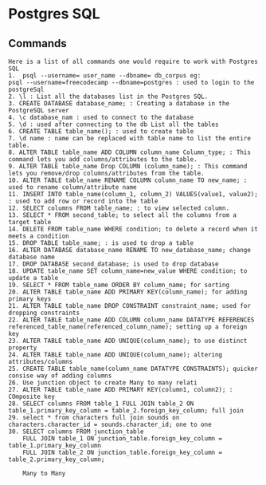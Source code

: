 # Postgres SQL

## Commands

    Here is a list of all commands one would require to work with Postgres SQL
    1.  psql --username= user_name --dbname= db_corpus eg:
    psql --username=freecodecamp --dbname=postgres : used to login to the postgreSql
    2. \l : List all the databases list in the Postgres SQL.
    3. CREATE DATABASE database_name; : Creating a database in the PostgreSQL server
    4. \c database_nam : used to connect to the database
    5. \d : used after connecting to the db List all the tables
    6. CREATE TABLE table_name(); : used to create table
    7. \d name : name can be replaced with table name to list the entire table.
    8. ALTER TABLE table_name ADD COLUMN column_name Column_type; : This command lets you add columns/attributes to the table.
    9. ALTER TABLE table_name Drop COLUMN (column_name); : This command lets you remove/drop columns/attributes from the table.
    10. ALTER TABLE table_name RENAME COLUMN column_name TO new_name; : used to rename column/attribute name
    11. INSERT INTO table_name(column_1, column_2) VALUES(value1, value2); : used to add row or record into the table
    12. SELECT columns FROM table_name; : to view selected column.
    13. SELECT * FROM second_table; to select all the columns from a target table
    14. DELETE FROM table_name WHERE condition; to delete a record when it meets a condition
    15. DROP TABLE table_name; : is used to drop a table
    16. ALTER DATABASE database_name RENAME TO new_database_name; change database name
    17. DROP DATABASE second_database; is used to drop database
    18. UPDATE table_name SET column_name=new_value WHERE condition; to update a table
    19. SELECT * FROM table_name ORDER BY column_name; for sorting
    20. ALTER TABLE table_name ADD PRIMARY KEY(column_name); for adding primary keys
    21. ALTER TABLE table_name DROP CONSTRAINT constraint_name; used for dropping constraints
    22. ALTER TABLE table_name ADD COLUMN column_name DATATYPE REFERENCES referenced_table_name(referenced_column_name); setting up a foreign key
    23. ALTER TABLE table_name ADD UNIQUE(column_name); to use distinct property
    24. ALTER TABLE table_name ADD UNIQUE(column_name); altering attributes/columns
    25. CREATE TABLE table_name(column_name DATATYPE CONSTRAINTS); quicker consise way of adding columns
    26. Use junction object to create Many to many relati
    27. ALTER TABLE table_name ADD PRIMARY KEY(column1, column2); : COmposite key
    28. SELECT columns FROM table_1 FULL JOIN table_2 ON table_1.primary_key_column = table_2.foreign_key_column; full join
    29. select * from characters full join sounds on characters.character_id = sounds.character_id; one to one
    30. SELECT columns FROM junction_table
        FULL JOIN table_1 ON junction_table.foreign_key_column = table_1.primary_key_column
        FULL JOIN table_2 ON junction_table.foreign_key_column = table_2.primary_key_column;

        Many to Many
